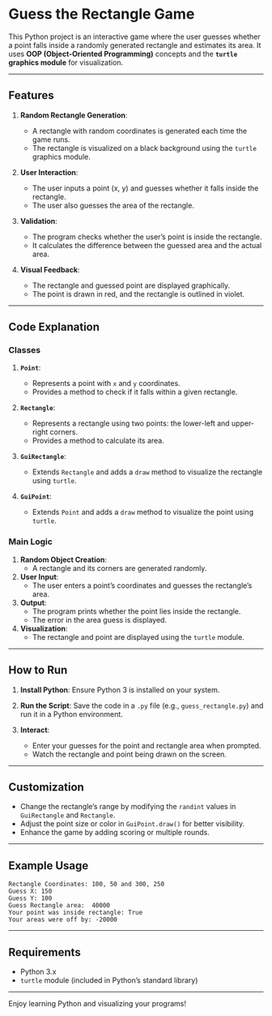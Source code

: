 # **Guess the Rectangle Game**  

This Python project is an interactive game where the user guesses whether a point falls inside a randomly generated rectangle and estimates its area. It uses **OOP (Object-Oriented Programming)** concepts and the **`turtle` graphics module** for visualization.

---

## **Features**
1. **Random Rectangle Generation**: 
   - A rectangle with random coordinates is generated each time the game runs.  
   - The rectangle is visualized on a black background using the `turtle` graphics module.

2. **User Interaction**:  
   - The user inputs a point (x, y) and guesses whether it falls inside the rectangle.  
   - The user also guesses the area of the rectangle.

3. **Validation**:  
   - The program checks whether the user’s point is inside the rectangle.  
   - It calculates the difference between the guessed area and the actual area.

4. **Visual Feedback**:  
   - The rectangle and guessed point are displayed graphically.  
   - The point is drawn in red, and the rectangle is outlined in violet.

---

## **Code Explanation**

### **Classes**
1. **`Point`**:
   - Represents a point with `x` and `y` coordinates.
   - Provides a method to check if it falls within a given rectangle.

2. **`Rectangle`**:
   - Represents a rectangle using two points: the lower-left and upper-right corners.
   - Provides a method to calculate its area.

3. **`GuiRectangle`**:
   - Extends `Rectangle` and adds a `draw` method to visualize the rectangle using `turtle`.

4. **`GuiPoint`**:
   - Extends `Point` and adds a `draw` method to visualize the point using `turtle`.

### **Main Logic**
1. **Random Object Creation**:
   - A rectangle and its corners are generated randomly.
2. **User Input**:
   - The user enters a point’s coordinates and guesses the rectangle’s area.
3. **Output**:
   - The program prints whether the point lies inside the rectangle.
   - The error in the area guess is displayed.
4. **Visualization**:
   - The rectangle and point are displayed using the `turtle` module.

---

## **How to Run**
1. **Install Python**:
   Ensure Python 3 is installed on your system.

2. **Run the Script**:
   Save the code in a `.py` file (e.g., `guess_rectangle.py`) and run it in a Python environment.

3. **Interact**:
   - Enter your guesses for the point and rectangle area when prompted.
   - Watch the rectangle and point being drawn on the screen.

---

## **Customization**
- Change the rectangle’s range by modifying the `randint` values in `GuiRectangle` and `Rectangle`.
- Adjust the point size or color in `GuiPoint.draw()` for better visibility.
- Enhance the game by adding scoring or multiple rounds.

---

## **Example Usage**
```
Rectangle Coordinates: 100, 50 and 300, 250
Guess X: 150
Guess Y: 100
Guess Rectangle area:  40000
Your point was inside rectangle: True
Your areas were off by: -20000
```

---

## **Requirements**
- Python 3.x
- `turtle` module (included in Python’s standard library)

---

Enjoy learning Python and visualizing your programs!
